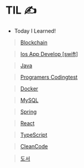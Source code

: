# TIL ✍️

- Today I Learned!

> [Blockchain](https://github.com/sjh9391985/TIL/tree/main/blockchain)

> [Ios App Develop [swift]](https://github.com/sjh9391985/TIL/tree/main/ios)

> [Java](https://github.com/sjh9391985/TIL/tree/main/Java)

> [Programers Codingtest](https://github.com/sjh9391985/TIL/tree/main/programers/LV1)

> [Docker](https://github.com/sjh9391985/TIL/tree/main/Docker)

> [MySQL](https://github.com/sjh9391985/TIL/tree/main/MySQL)

> [Spring](https://github.com/sjh9391985/TIL/tree/main/Spring)

> [React](https://github.com/sjh9391985/TIL/tree/main/React)

> [TypeScript](https://github.com/sjh9391985/TIL/tree/main/typescript)

> [CleanCode](https://github.com/sjh9391985/TIL/tree/main/CleanCode)

> [도서](https://github.com/sjh9391985/TIL/tree/main/book)
